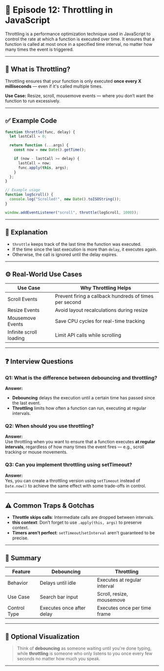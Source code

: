 # 🧵 Episode 12: Throttling in JavaScript

Throttling is a performance optimization technique used in JavaScript to control the rate at which a function is executed over time. It ensures that a function is called at most once in a specified time interval, no matter how many times the event is triggered.

---

## 📌 What is Throttling?

Throttling ensures that your function is only executed **once every X milliseconds** — even if it's called multiple times.

**Use Case:** Resize, scroll, mousemove events — where you don’t want the function to run excessively.

---

## ✅ Example Code

```js
function throttle(func, delay) {
  let lastCall = 0;

  return function (...args) {
    const now = new Date().getTime();

    if (now - lastCall >= delay) {
      lastCall = now;
      func.apply(this, args);
    }
  };
}

// Example usage
function logScroll() {
  console.log("Scrolled!", new Date().toISOString());
}

window.addEventListener("scroll", throttle(logScroll, 1000));
```

---

## 🧪 Explanation

- `throttle` keeps track of the last time the function was executed.
- If the time since the last execution is more than `delay`, it executes again.
- Otherwise, the call is ignored until the delay expires.

---

## ⚙️ Real-World Use Cases

| Use Case | Why Throttling Helps |
|----------|----------------------|
| Scroll Events | Prevent firing a callback hundreds of times per second |
| Resize Events | Avoid layout recalculations during resize |
| Mousemove Events | Save CPU cycles for real-time tracking |
| Infinite scroll loading | Limit API calls while scrolling |

---

## ❓ Interview Questions

### Q1: What is the difference between debouncing and throttling?

**Answer:**  
- **Debouncing** delays the execution until a certain time has passed since the last event.
- **Throttling** limits how often a function can run, executing at regular intervals.

### Q2: When should you use throttling?

**Answer:**  
Use throttling when you want to ensure that a function executes **at regular intervals**, regardless of how many times the event fires — e.g., scroll tracking or mouse movements.

### Q3: Can you implement throttling using setTimeout?

**Answer:**  
Yes, you can create a throttling version using `setTimeout` instead of `Date.now()` to achieve the same effect with some trade-offs in control.

---

## ⚠️ Common Traps & Gotchas

- **Throttle skips calls**: Intermediate calls are dropped between intervals.
- **this context**: Don’t forget to use `.apply(this, args)` to preserve context.
- **Timers aren’t perfect**: `setTimeout`/`setInterval` aren't guaranteed to be precise.

---

## 🧾 Summary

| Feature         | Debouncing                   | Throttling                    |
|-----------------|------------------------------|-------------------------------|
| Behavior        | Delays until idle            | Executes at regular interval  |
| Use Case        | Search bar input              | Scroll, resize, mousemove     |
| Control Type    | Executes once after delay     | Executes once per time frame  |

---

## 🎥 Optional Visualization

> Think of **debouncing** as someone waiting until you're done typing, while **throttling** is someone who only listens to you once every few seconds no matter how much you speak.

---
